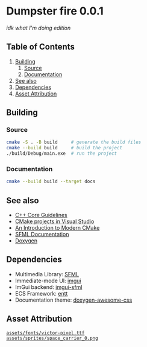 # Dumpster fire 0.0.1

_idk what I'm doing edition_

## Table of Contents
1. [Building](#building)
    1. [Source](#source)
    2. [Documentation](#documentation)
2. [See also](#see-also)
3. [Dependencies](#dependencies)
4. [Asset Attribution](#asset-attribution)

## Building
### Source
```bash
cmake -S . -B build     # generate the build files
cmake --build build     # build the project
./build/Debug/main.exe  # run the project
```

### Documentation
```bash
cmake --build build --target docs
```


## See also
 * [C++ Core Guidelines](https://isocpp.github.io/CppCoreGuidelines/CppCoreGuidelines)
 * [CMake projects in Visual Studio](https://learn.microsoft.com/en-us/cpp/build/cmake-projects-in-visual-studio?view=msvc-170)
 * [An Introduction to Modern CMake](https://cliutils.gitlab.io/modern-cmake/)
 * [SFML Documentation](https://www.sfml-dev.org/documentation/2.5.1/modules.php)
 * [Doxygen](https://www.doxygen.nl/manual/index.html)

## Dependencies
 * Multimedia Library:  [SFML](https://github.com/SFML/SFML)
 * Immediate-mode UI:   [imgui](https://github.com/ocornut/imgui)
 * ImGui backend:       [imgui-sfml](https://github.com/SFML/imgui-sfml)
 * ECS Framework:       [entt](https://github.com/skypjack/entt)
 * Documentation theme: [doxygen-awesome-css](https://github.com/jothepro/doxygen-awesome-css)

## Asset Attribution
[`assets/fonts/victor-pixel.ttf`](https://www.dafont.com/victors-pixel-font.font)\
[`assets/sprites/space_carrier_0.png`](https://opengameart.org/content/space-carrier)